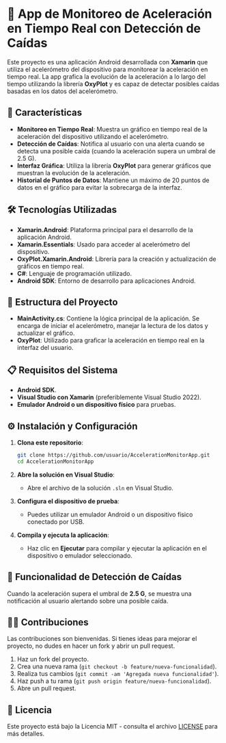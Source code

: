 
# 📱 App de Monitoreo de Aceleración en Tiempo Real con Detección de Caídas

Este proyecto es una aplicación Android desarrollada con **Xamarin** que utiliza el acelerómetro del dispositivo para monitorear la aceleración en tiempo real. La app grafica la evolución de la aceleración a lo largo del tiempo utilizando la librería **OxyPlot** y es capaz de detectar posibles caídas basadas en los datos del acelerómetro.

## 🚀 Características

- **Monitoreo en Tiempo Real**: Muestra un gráfico en tiempo real de la aceleración del dispositivo utilizando el acelerómetro.
- **Detección de Caídas**: Notifica al usuario con una alerta cuando se detecta una posible caída (cuando la aceleración supera un umbral de 2.5 G).
- **Interfaz Gráfica**: Utiliza la librería **OxyPlot** para generar gráficos que muestran la evolución de la aceleración.
- **Historial de Puntos de Datos**: Mantiene un máximo de 20 puntos de datos en el gráfico para evitar la sobrecarga de la interfaz.
  
## 🛠️ Tecnologías Utilizadas

- **Xamarin.Android**: Plataforma principal para el desarrollo de la aplicación Android.
- **Xamarin.Essentials**: Usado para acceder al acelerómetro del dispositivo.
- **OxyPlot.Xamarin.Android**: Librería para la creación y actualización de gráficos en tiempo real.
- **C#**: Lenguaje de programación utilizado.
- **Android SDK**: Entorno de desarrollo para aplicaciones Android.

## 📂 Estructura del Proyecto

- **MainActivity.cs**: Contiene la lógica principal de la aplicación. Se encarga de iniciar el acelerómetro, manejar la lectura de los datos y actualizar el gráfico.
- **OxyPlot**: Utilizado para graficar la aceleración en tiempo real en la interfaz del usuario.

## 📋 Requisitos del Sistema

- **Android SDK**.
- **Visual Studio con Xamarin** (preferiblemente Visual Studio 2022).
- **Emulador Android o un dispositivo físico** para pruebas.

## ⚙️ Instalación y Configuración

1. **Clona este repositorio**:

   ```bash
   git clone https://github.com/usuario/AccelerationMonitorApp.git
   cd AccelerationMonitorApp
   ```

2. **Abre la solución en Visual Studio**:

   - Abre el archivo de la solución `.sln` en Visual Studio.

3. **Configura el dispositivo de prueba**:

   - Puedes utilizar un emulador Android o un dispositivo físico conectado por USB.

4. **Compila y ejecuta la aplicación**:

   - Haz clic en **Ejecutar** para compilar y ejecutar la aplicación en el dispositivo o emulador seleccionado.


## 🚨 Funcionalidad de Detección de Caídas

Cuando la aceleración supera el umbral de **2.5 G**, se muestra una notificación al usuario alertando sobre una posible caída.

## 🧑‍💻 Contribuciones

Las contribuciones son bienvenidas. Si tienes ideas para mejorar el proyecto, no dudes en hacer un fork y abrir un pull request.

1. Haz un fork del proyecto.
2. Crea una nueva rama (`git checkout -b feature/nueva-funcionalidad`).
3. Realiza tus cambios (`git commit -am 'Agregada nueva funcionalidad'`).
4. Haz push a tu rama (`git push origin feature/nueva-funcionalidad`).
5. Abre un pull request.

## 📜 Licencia

Este proyecto está bajo la Licencia MIT - consulta el archivo [LICENSE](LICENSE) para más detalles.
